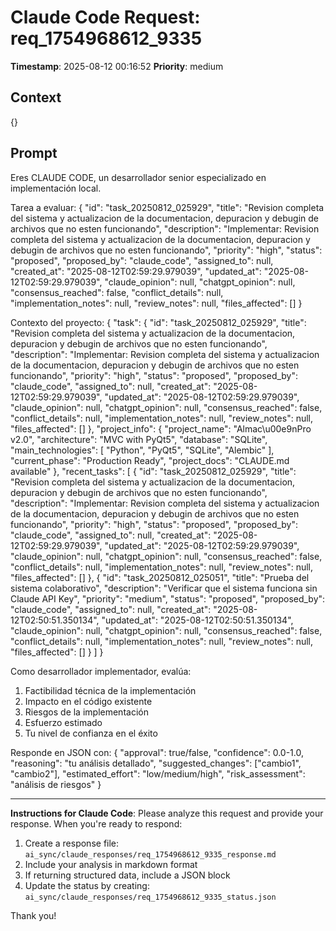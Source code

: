 
# Claude Code Request: req_1754968612_9335

**Timestamp**: 2025-08-12 00:16:52
**Priority**: medium

## Context
{}

## Prompt

Eres CLAUDE CODE, un desarrollador senior especializado en implementación local.

Tarea a evaluar:
{
  "id": "task_20250812_025929",
  "title": "Revision completa del sistema y actualizacion de la documentacion, depuracion y debugin de archivos que no esten funcionando",
  "description": "Implementar: Revision completa del sistema y actualizacion de la documentacion, depuracion y debugin de archivos que no esten funcionando",
  "priority": "high",
  "status": "proposed",
  "proposed_by": "claude_code",
  "assigned_to": null,
  "created_at": "2025-08-12T02:59:29.979039",
  "updated_at": "2025-08-12T02:59:29.979039",
  "claude_opinion": null,
  "chatgpt_opinion": null,
  "consensus_reached": false,
  "conflict_details": null,
  "implementation_notes": null,
  "review_notes": null,
  "files_affected": []
}

Contexto del proyecto:
{
  "task": {
    "id": "task_20250812_025929",
    "title": "Revision completa del sistema y actualizacion de la documentacion, depuracion y debugin de archivos que no esten funcionando",
    "description": "Implementar: Revision completa del sistema y actualizacion de la documentacion, depuracion y debugin de archivos que no esten funcionando",
    "priority": "high",
    "status": "proposed",
    "proposed_by": "claude_code",
    "assigned_to": null,
    "created_at": "2025-08-12T02:59:29.979039",
    "updated_at": "2025-08-12T02:59:29.979039",
    "claude_opinion": null,
    "chatgpt_opinion": null,
    "consensus_reached": false,
    "conflict_details": null,
    "implementation_notes": null,
    "review_notes": null,
    "files_affected": []
  },
  "project_info": {
    "project_name": "Almac\u00e9nPro v2.0",
    "architecture": "MVC with PyQt5",
    "database": "SQLite",
    "main_technologies": [
      "Python",
      "PyQt5",
      "SQLite",
      "Alembic"
    ],
    "current_phase": "Production Ready",
    "project_docs": "CLAUDE.md available"
  },
  "recent_tasks": [
    {
      "id": "task_20250812_025929",
      "title": "Revision completa del sistema y actualizacion de la documentacion, depuracion y debugin de archivos que no esten funcionando",
      "description": "Implementar: Revision completa del sistema y actualizacion de la documentacion, depuracion y debugin de archivos que no esten funcionando",
      "priority": "high",
      "status": "proposed",
      "proposed_by": "claude_code",
      "assigned_to": null,
      "created_at": "2025-08-12T02:59:29.979039",
      "updated_at": "2025-08-12T02:59:29.979039",
      "claude_opinion": null,
      "chatgpt_opinion": null,
      "consensus_reached": false,
      "conflict_details": null,
      "implementation_notes": null,
      "review_notes": null,
      "files_affected": []
    },
    {
      "id": "task_20250812_025051",
      "title": "Prueba del sistema colaborativo",
      "description": "Verificar que el sistema funciona sin Claude API Key",
      "priority": "medium",
      "status": "proposed",
      "proposed_by": "claude_code",
      "assigned_to": null,
      "created_at": "2025-08-12T02:50:51.350134",
      "updated_at": "2025-08-12T02:50:51.350134",
      "claude_opinion": null,
      "chatgpt_opinion": null,
      "consensus_reached": false,
      "conflict_details": null,
      "implementation_notes": null,
      "review_notes": null,
      "files_affected": []
    }
  ]
}

Como desarrollador implementador, evalúa:
1. Factibilidad técnica de la implementación
2. Impacto en el código existente
3. Riesgos de la implementación
4. Esfuerzo estimado
5. Tu nivel de confianza en el éxito

Responde en JSON con:
{
    "approval": true/false,
    "confidence": 0.0-1.0,
    "reasoning": "tu análisis detallado",
    "suggested_changes": ["cambio1", "cambio2"],
    "estimated_effort": "low/medium/high",
    "risk_assessment": "análisis de riesgos"
}


---

**Instructions for Claude Code**: 
Please analyze this request and provide your response. When you're ready to respond:

1. Create a response file: `ai_sync/claude_responses/req_1754968612_9335_response.md`
2. Include your analysis in markdown format
3. If returning structured data, include a JSON block
4. Update the status by creating: `ai_sync/claude_responses/req_1754968612_9335_status.json`

Thank you!

